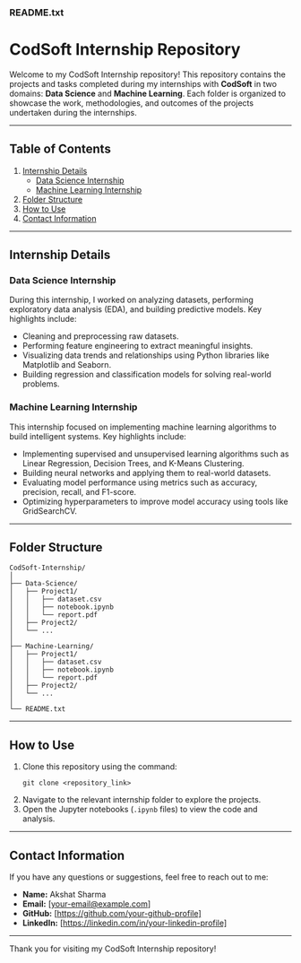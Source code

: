 
### README.txt  

# CodSoft Internship Repository  

Welcome to my CodSoft Internship repository! This repository contains the projects and tasks completed during my internships with **CodSoft** in two domains: **Data Science** and **Machine Learning**. Each folder is organized to showcase the work, methodologies, and outcomes of the projects undertaken during the internships.  

---

## Table of Contents  
1. [Internship Details](#internship-details)  
    - [Data Science Internship](#data-science-internship)  
    - [Machine Learning Internship](#machine-learning-internship)  
2. [Folder Structure](#folder-structure)  
3. [How to Use](#how-to-use)  
4. [Contact Information](#contact-information)  

---

## Internship Details  

### Data Science Internship  
During this internship, I worked on analyzing datasets, performing exploratory data analysis (EDA), and building predictive models. Key highlights include:  
- Cleaning and preprocessing raw datasets.  
- Performing feature engineering to extract meaningful insights.  
- Visualizing data trends and relationships using Python libraries like Matplotlib and Seaborn.  
- Building regression and classification models for solving real-world problems.  

### Machine Learning Internship  
This internship focused on implementing machine learning algorithms to build intelligent systems. Key highlights include:  
- Implementing supervised and unsupervised learning algorithms such as Linear Regression, Decision Trees, and K-Means Clustering.  
- Building neural networks and applying them to real-world datasets.  
- Evaluating model performance using metrics such as accuracy, precision, recall, and F1-score.  
- Optimizing hyperparameters to improve model accuracy using tools like GridSearchCV.  

---

## Folder Structure  
```  
CodSoft-Internship/  
│  
├── Data-Science/  
│   ├── Project1/  
│   │   ├── dataset.csv  
│   │   ├── notebook.ipynb  
│   │   └── report.pdf  
│   ├── Project2/  
│   └── ...  
│  
├── Machine-Learning/  
│   ├── Project1/  
│   │   ├── dataset.csv  
│   │   ├── notebook.ipynb  
│   │   └── report.pdf  
│   ├── Project2/  
│   └── ...  
│  
└── README.txt  
```  

---

## How to Use  
1. Clone this repository using the command:  
   ```  
   git clone <repository_link>  
   ```  
2. Navigate to the relevant internship folder to explore the projects.  
3. Open the Jupyter notebooks (`.ipynb` files) to view the code and analysis.  

---

## Contact Information  
If you have any questions or suggestions, feel free to reach out to me:  
- **Name:** Akshat Sharma  
- **Email:** [your-email@example.com]  
- **GitHub:** [https://github.com/your-github-profile]  
- **LinkedIn:** [https://linkedin.com/in/your-linkedin-profile]  

---  

Thank you for visiting my CodSoft Internship repository!  
